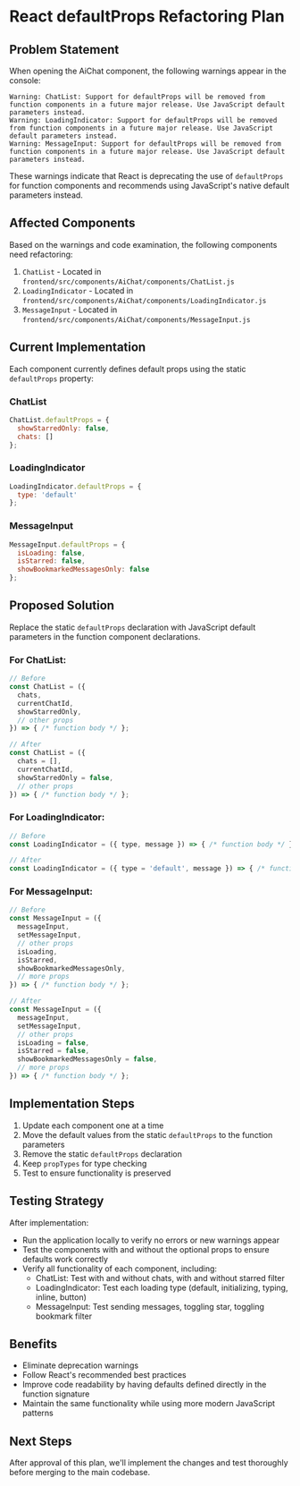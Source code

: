 # React defaultProps Refactoring Plan

## Problem Statement

When opening the AiChat component, the following warnings appear in the console:

```
Warning: ChatList: Support for defaultProps will be removed from function components in a future major release. Use JavaScript default parameters instead.
Warning: LoadingIndicator: Support for defaultProps will be removed from function components in a future major release. Use JavaScript default parameters instead.
Warning: MessageInput: Support for defaultProps will be removed from function components in a future major release. Use JavaScript default parameters instead.
```

These warnings indicate that React is deprecating the use of `defaultProps` for function components and recommends using JavaScript's native default parameters instead.

## Affected Components

Based on the warnings and code examination, the following components need refactoring:

1. `ChatList` - Located in `frontend/src/components/AiChat/components/ChatList.js`
2. `LoadingIndicator` - Located in `frontend/src/components/AiChat/components/LoadingIndicator.js`
3. `MessageInput` - Located in `frontend/src/components/AiChat/components/MessageInput.js`

## Current Implementation

Each component currently defines default props using the static `defaultProps` property:

### ChatList
```javascript
ChatList.defaultProps = {
  showStarredOnly: false,
  chats: []
};
```

### LoadingIndicator
```javascript
LoadingIndicator.defaultProps = {
  type: 'default'
};
```

### MessageInput
```javascript
MessageInput.defaultProps = {
  isLoading: false,
  isStarred: false,
  showBookmarkedMessagesOnly: false
};
```

## Proposed Solution

Replace the static `defaultProps` declaration with JavaScript default parameters in the function component declarations.

### For ChatList:
```javascript
// Before
const ChatList = ({
  chats,
  currentChatId,
  showStarredOnly,
  // other props
}) => { /* function body */ };

// After
const ChatList = ({
  chats = [],
  currentChatId,
  showStarredOnly = false,
  // other props
}) => { /* function body */ };
```

### For LoadingIndicator:
```javascript
// Before
const LoadingIndicator = ({ type, message }) => { /* function body */ };

// After
const LoadingIndicator = ({ type = 'default', message }) => { /* function body */ };
```

### For MessageInput:
```javascript
// Before
const MessageInput = ({
  messageInput,
  setMessageInput,
  // other props
  isLoading,
  isStarred,
  showBookmarkedMessagesOnly,
  // more props
}) => { /* function body */ };

// After
const MessageInput = ({
  messageInput,
  setMessageInput,
  // other props
  isLoading = false,
  isStarred = false,
  showBookmarkedMessagesOnly = false,
  // more props
}) => { /* function body */ };
```

## Implementation Steps

1. Update each component one at a time
2. Move the default values from the static `defaultProps` to the function parameters
3. Remove the static `defaultProps` declaration
4. Keep `propTypes` for type checking
5. Test to ensure functionality is preserved

## Testing Strategy

After implementation:

- Run the application locally to verify no errors or new warnings appear
- Test the components with and without the optional props to ensure defaults work correctly
- Verify all functionality of each component, including:
  - ChatList: Test with and without chats, with and without starred filter
  - LoadingIndicator: Test each loading type (default, initializing, typing, inline, button)
  - MessageInput: Test sending messages, toggling star, toggling bookmark filter

## Benefits

- Eliminate deprecation warnings
- Follow React's recommended best practices
- Improve code readability by having defaults defined directly in the function signature
- Maintain the same functionality while using more modern JavaScript patterns

## Next Steps

After approval of this plan, we'll implement the changes and test thoroughly before merging to the main codebase.